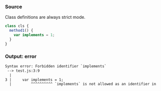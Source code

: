 ### Source
Class definitions are always strict mode.

```js
class cls {
  method1() {
    var implements = 1;
  }
}
```

### Output: error
```txt
Syntax error: Forbidden identifier `implements`
 --> test.js:3:9
  |
3 |     var implements = 1;
  |         ^^^^^^^^^^ `implements` is not allowed as an identifier in this context
```
